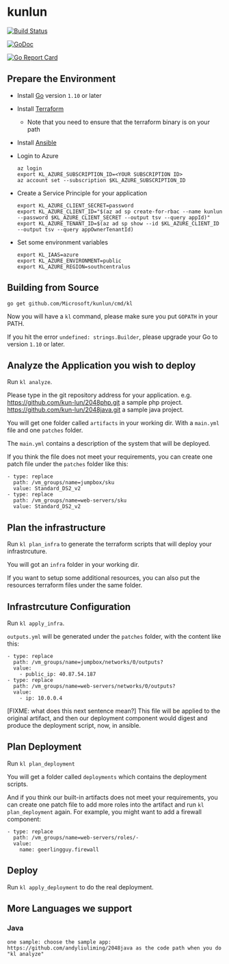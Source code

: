 # kunlun

[![Build Status](https://xplaceholderci.gugagaga.fun/buildStatus/icon?job=kunlun/master)](https://xplaceholderci.gugagaga.fun/job/kunlun/job/master/)

[![GoDoc](https://godoc.org/github.com/Microsoft/kunlun?status.svg)](https://godoc.org/github.com/Microsoft/kunlun)

[![Go Report Card](https://goreportcard.com/badge/Microsoft/kunlun)](https://goreportcard.com/report/Microsoft/kunlun)

## Prepare the Environment

* Install [Go](https://golang.org/doc/install) version `1.10` or later

* Install [Terraform](https://www.terraform.io/intro/getting-started/install.html)

  * Note that you need to ensure that the terraform binary is on your path

* Install [Ansible](https://docs.ansible.com/ansible/latest/installation_guide/intro_installation.html)

* Login to Azure

    ```
    az login
    export KL_AZURE_SUBSCRIPTION_ID=<YOUR SUBSCRIPTION ID>
    az account set --subscription $KL_AZURE_SUBSCRIPTION_ID
    ```

* Create a Service Principle for your application

    ```
    export KL_AZURE_CLIENT_SECRET=password
    export KL_AZURE_CLIENT_ID="$(az ad sp create-for-rbac --name kunlun --password $KL_AZURE_CLIENT_SECRET --output tsv --query appId)"
    export KL_AZURE_TENANT_ID=$(az ad sp show --id $KL_AZURE_CLIENT_ID --output tsv --query appOwnerTenantId)
    ```

* Set some environment variables

    ```
    export KL_IAAS=azure
    export KL_AZURE_ENVIRONMENT=public
    export KL_AZURE_REGION=southcentralus
    ```

## Building from Source

```
go get github.com/Microsoft/kunlun/cmd/kl
```

Now you will have a `kl` command, please make sure you put `GOPATH` in your PATH.

If you hit the error `undefined: strings.Builder`, please upgrade your Go to version `1.10` or later.

## Analyze the Application you wish to deploy

Run `kl analyze`.

Please type in the git repository address for your application.
e.g. https://github.com/kun-lun/2048php.git a sample php project.
     https://github.com/kun-lun/2048java.git a sample java project.

You will get one folder called `artifacts` in your working dir. With a `main.yml` file and one `patches` folder.

The `main.yml` contains a description of the system that will be deployed.
 
If you think the file does not meet your requirements, you can create one patch file under the `patches` folder like this:

```
- type: replace
  path: /vm_groups/name=jumpbox/sku
  value: Standard_DS2_v2
- type: replace
  path: /vm_groups/name=web-servers/sku
  value: Standard_DS2_v2
```

## Plan the infrastructure

Run `kl plan_infra` to generate the terraform scripts that will deploy your infrastrcuture.

You will got an `infra` folder in your working dir.

If you want to setup some additional resources, you can also put the resources terraform files under the same folder.
 
## Infrastrcuture Configuration

Run `kl apply_infra`.

`outputs.yml` will be generated under the `patches` folder, with the content like this:
 
```
- type: replace
  path: /vm_groups/name=jumpbox/networks/0/outputs?
  value:
    - public_ip: 40.87.54.187
- type: replace
  path: /vm_groups/name=web-servers/networks/0/outputs?
  value:
    - ip: 10.0.0.4
```

[FIXME: what does this next sentence mean?]
This file will be applied to the original artifact, 
and then our deployment component would digest and produce the deployment script, now, in ansible.
 
## Plan Deployment
 
Run `kl plan_deployment`

You will get a folder called `deployments` which contains the deployment scripts.

And if you think our built-in artifacts does not meet your requirements, 
you can create one patch file to add more roles into the artifact and run 
`kl plan_deployment` again. For example, you might want to add a firewall component:

```
- type: replace
  path: /vm_groups/name=web-servers/roles/-
  value:
    name: geerlingguy.firewall
```

## Deploy

Run `kl apply_deployment` to do the real deployment.


## More Languages we support

### Java
    one sample: choose the sample app: https://github.com/andyliuliming/2048java as the code path when you do "kl analyze"